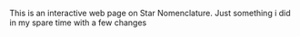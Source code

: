 This is an interactive web page on Star Nomenclature. Just something i did in my spare time with a few changes
